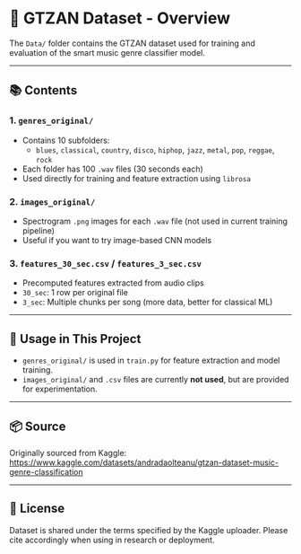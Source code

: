 # 📁 GTZAN Dataset - Overview

The `Data/` folder contains the GTZAN dataset used for training and evaluation of the smart music genre classifier model.

---

## 📚 Contents

### 1. `genres_original/`
- Contains 10 subfolders:
  - `blues`, `classical`, `country`, `disco`, `hiphop`, `jazz`, `metal`, `pop`, `reggae`, `rock`
- Each folder has 100 `.wav` files (30 seconds each)
- Used directly for training and feature extraction using `librosa`

### 2. `images_original/`
- Spectrogram `.png` images for each `.wav` file (not used in current training pipeline)
- Useful if you want to try image-based CNN models

### 3. `features_30_sec.csv` / `features_3_sec.csv`
- Precomputed features extracted from audio clips
- `30_sec`: 1 row per original file
- `3_sec`: Multiple chunks per song (more data, better for classical ML)

---

## 🧠 Usage in This Project
- `genres_original/` is used in `train.py` for feature extraction and model training.
- `images_original/` and `.csv` files are currently **not used**, but are provided for experimentation.

---

## 📦 Source
Originally sourced from Kaggle:
https://www.kaggle.com/datasets/andradaolteanu/gtzan-dataset-music-genre-classification

---

## 📜 License
Dataset is shared under the terms specified by the Kaggle uploader. Please cite accordingly when using in research or deployment.
